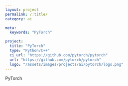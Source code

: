 ```yaml
---
layout: project
permalink: /:title/
category: ai

meta:
  keywords: "PyTorch"

project:
  title: "PyTorch"
  type: "Python/C++"
  ci_url: "https://github.com/pytorch/pytorch"
  url: "https://github.com/pytorch/pytorch"
  logo: "/assets/images/projects/ai/pytorch/logo.png"
---
```


<p>PyTorch</p>
